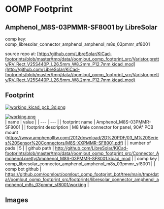 # OOMP Footprint  
## Amphenol_M8S-03PMMR-SF8001  by LibreSolar  
  
oomp key: oomp_libresolar_connector_amphenol_amphenol_m8s_03pmmr_sf8001  
  
source repo at: [http://github.com/LibreSolar/KiCad-footprints/blob/master/tmp/data//oomlout_oomp_footprint_src/Varistor.pretty/RV_Rect_V25S440P_L26.5mm_W8.2mm_P12.7mm.kicad_mod](http://github.com/LibreSolar/KiCad-footprints/blob/master/tmp/data//oomlout_oomp_footprint_src/Varistor.pretty/RV_Rect_V25S440P_L26.5mm_W8.2mm_P12.7mm.kicad_mod)  
## Footprint  
  
[![working_kicad_pcb_3d.png](working_kicad_pcb_3d_600.png)](working_kicad_pcb_3d.png)  
  
[![working.png](working_600.png)](working.png)  
| name | value | 
| --- | --- | 
| footprint name | Amphenol_M8S-03PMMR-SF8001 | 
| footprint description | M8 Male connector for panel, 90Â° PCB mount (https://www.amphenolltw.com/2012download/2D%20PDF/03_M%20Series%20Sensor%20Connectors/M8S-XXPMMR-SF8001.pdf) | 
| number of pads | 5 | 
| github path | http://github.com/LibreSolar/KiCad-footprints/blob/master/tmp/data//oomlout_oomp_footprint_src/Connector_Amphenol.pretty/Amphenol_M8S-03PMMR-SF8001.kicad_mod | 
| oomp key | oomp_libresolar_connector_amphenol_amphenol_m8s_03pmmr_sf8001 | 
| oomp bot github | https://github.com/oomlout/oomlout_oomp_footprint_bot/tree/main/tmp/data//oomlout_oomp_footprint_src/footprints/libresolar_connector_amphenol_amphenol_m8s_03pmmr_sf8001/working | 
## Images  

